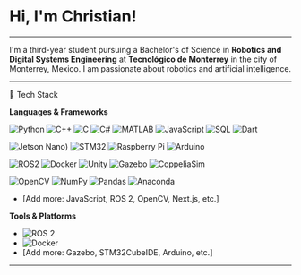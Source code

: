 # Hi, I'm Christian!

---

I'm a third-year student pursuing a Bachelor's of Science in **Robotics and Digital Systems Engineering** at **Tecnológico de Monterrey** in the city of Monterrey, Mexico. I am passionate about robotics and artificial intelligence.

---

🚀 Tech Stack

**Languages & Frameworks**

![Python](https://img.shields.io/badge/Python-3670A0?style=for-the-badge&logo=python&logoColor=ffdd54)
![C++](https://img.shields.io/badge/C++-00599C?style=for-the-badge&logo=cplusplus&logoColor=white)
![C](https://img.shields.io/badge/C-A8B9CC?style=for-the-badge&logo=c&logoColor=white)
![C#](https://img.shields.io/badge/C%23-239120?style=for-the-badge&logo=c-sharp&logoColor=white)
![MATLAB](https://img.shields.io/badge/MATLAB-ff5733?style=for-the-badge&logo=Mathworks&logoColor=white)
![JavaScript](https://img.shields.io/badge/JavaScript-F7DF1E?style=for-the-badge&logo=javascript&logoColor=black)
![SQL](https://img.shields.io/badge/SQL-4479A1?style=for-the-badge&logo=postgresql&logoColor=white)
![Dart](https://img.shields.io/badge/Dart-0175C2?style=for-the-badge&logo=dart&logoColor=white)

![Jetson Nano](https://img.shields.io/badge/NVIDIA-%2376B900?logo=nvidia&logoColor=black))
![STM32]()
![Raspberry Pi]()
![Arduino]()

![ROS2]()
![Docker]()
![Unity]()
![Gazebo]()
![CoppeliaSim]()

![OpenCV]()
![NumPy]()
![Pandas]()
![Anaconda]()




- [Add more: JavaScript, ROS 2, OpenCV, Next.js, etc.]


**Tools & Platforms**

- ![ROS 2](https://img.shields.io/badge/ROS2-22314E?style=for-the-badge&logo=ros&logoColor=white)
- ![Docker](https://img.shields.io/badge/Docker-2496ED?style=for-the-badge&logo=docker&logoColor=white)
- [Add more: Gazebo, STM32CubeIDE, Arduino, etc.]

---

